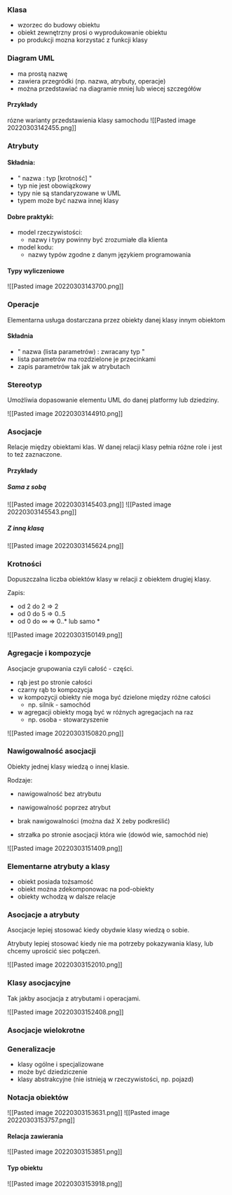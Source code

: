 ### Klasa
- wzorzec do budowy obiektu
- obiekt zewnętrzny prosi o wyprodukowanie obiektu
- po produkcji mozna korzystać z funkcji klasy

### Diagram UML
- ma prostą nazwę
- zawiera przegródki (np. nazwa, atrybuty, operacje)
- można przedstawiać na diagramie mniej lub wiecej szczegółów

#### Przykłady
rózne warianty przedstawienia klasy samochodu
![[Pasted image 20220303142455.png]]

### Atrybuty
#### Składnia:
- " nazwa : typ \[krotność\] "
- typ nie jest obowiązkowy
- typy nie są standaryzowane w UML
- typem może być nazwa innej klasy

#### Dobre praktyki:
- model rzeczywistości:
	- nazwy i typy powinny być zrozumiałe dla klienta
- model kodu:
	- nazwy typów zgodne z danym językiem programowania

#### Typy wyliczeniowe
![[Pasted image 20220303143700.png]]

### Operacje
Elementarna usługa dostarczana przez obiekty danej klasy innym obiektom

#### Składnia
- " nazwa (lista parametrów) : zwracany typ "
- lista parametrów ma rozdzielone je przecinkami
- zapis parametrów tak jak w atrybutach

### Stereotyp
Umożliwia dopasowanie elementu UML do danej platformy lub dziedziny.

![[Pasted image 20220303144910.png]]

### Asocjacje
Relacje między obiektami klas. W danej relacji klasy pełnia różne role i jest to też zaznaczone.

#### Przykłady
##### Sama z sobą
![[Pasted image 20220303145403.png]]
![[Pasted image 20220303145543.png]]
##### Z inną klasą
![[Pasted image 20220303145624.png]]

### Krotności
Dopuszczalna liczba obiektów klasy w relacji z obiektem drugiej klasy.

Zapis:
- od 2 do 2 => 2
- od 0 do 5 => 0..5
- od 0 do $\infty$ => 0..* lub samo *

![[Pasted image 20220303150149.png]]

### Agregacje i kompozycje
Asocjacje grupowania czyli całość - części.

- rąb jest po stronie całości
- czarny rąb to kompozycja
- w kompozycji obiekty nie moga być dzielone między różne całości
	- np. silnik - samochód
- w agregacji obiekty mogą być w różnych agregacjach na raz
	- np. osoba - stowarzyszenie

![[Pasted image 20220303150820.png]]

### Nawigowalność asocjacji
Obiekty jednej klasy wiedzą o innej klasie.

Rodzaje:
- nawigowalność bez atrybutu
- nawigowalność poprzez atrybut
- brak nawigowalności (można daź X żeby podkreślić)

- strzałka po stronie asocjacji która wie (dowód wie, samochód nie)

![[Pasted image 20220303151409.png]]

### Elementarne atrybuty a klasy
- obiekt posiada tożsamość
- obiekt można zdekomponowac na pod-obiekty
- obiekty wchodzą w dalsze relacje

### Asocjacje a atrybuty
Asocjacje lepiej stosować kiedy obydwie klasy wiedzą o sobie.

Atrybuty lepiej stosować kiedy nie ma potrzeby pokazywania klasy, lub chcemy uprościć siec połączeń.

![[Pasted image 20220303152010.png]]

### Klasy asocjacyjne
Tak jakby asocjacja z atrybutami i operacjami.

![[Pasted image 20220303152408.png]]

### Asocjacje wielokrotne


### Generalizacje
- klasy ogólne i specjalizowane
- może być dziedziczenie
- klasy abstrakcyjne (nie istnieją w rzeczywistości, np. pojazd)

### Notacja obiektów
![[Pasted image 20220303153631.png]]
![[Pasted image 20220303153757.png]]

#### Relacja zawierania
![[Pasted image 20220303153851.png]]

#### Typ obiektu
![[Pasted image 20220303153918.png]]